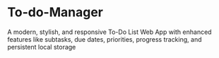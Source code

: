 # To-do-Manager
A modern, stylish, and responsive To-Do List Web App with enhanced features like subtasks, due dates, priorities, progress tracking, and persistent local storage
